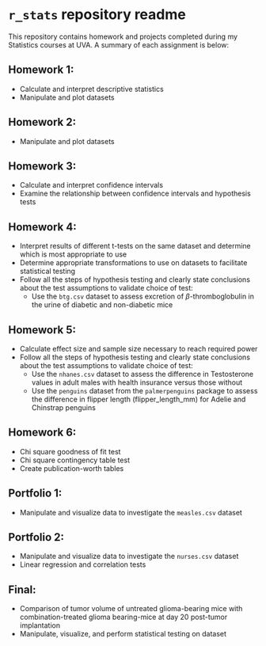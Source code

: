 # `r_stats` repository readme

This repository contains homework and projects completed during my Statistics courses at UVA. A summary of each assignment is below:

## Homework 1:
- Calculate and interpret descriptive statistics
- Manipulate and plot datasets

## Homework 2:
- Manipulate and plot datasets

## Homework 3:
- Calculate and interpret confidence intervals
- Examine the relationship between confidence intervals and hypothesis tests

## Homework 4:
- Interpret results of different t-tests on the same dataset and determine which is most appropriate to use
- Determine appropriate transformations to use on datasets to facilitate statistical testing
- Follow all the steps of hypothesis testing and clearly state conclusions about the test assumptions to validate choice of test:
  * Use the `btg.csv` dataset to assess excretion of $\beta$-thromboglobulin in the urine of diabetic and non-diabetic mice
  
## Homework 5:
- Calculate effect size and sample size necessary to reach required power 
- Follow all the steps of hypothesis testing and clearly state conclusions about the test assumptions to validate choice of test:
  * Use the `nhanes.csv` dataset to assess the difference in Testosterone values in adult males with health insurance versus those without
  * Use the `penguins` dataset from the `palmerpenguins` package to assess the difference in flipper length (flipper_length_mm) for Adelie and Chinstrap penguins
  
## Homework 6:
- Chi square goodness of fit test
- Chi square contingency table test
- Create publication-worth tables
  
## Portfolio 1:
- Manipulate and visualize data to investigate the `measles.csv` dataset

## Portfolio 2:
- Manipulate and visualize data to investigate the `nurses.csv` dataset
- Linear regression and correlation tests

## Final:
- Comparison of tumor volume of untreated glioma-bearing mice with combination-treated glioma bearing-mice at day 20 post-tumor implantation
- Manipulate, visualize, and perform statistical testing on dataset

